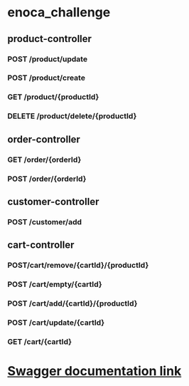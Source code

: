 # enoca_challenge
## product-controller


### POST /product/update 

### POST /product/create


### GET /product/{productId}


### DELETE /product/delete/{productId}


## order-controller


### GET /order/{orderId}

### POST /order/{orderId}
## customer-controller


### POST /customer/add

## cart-controller


### POST/cart/remove/{cartId}/{productId}

### POST /cart/empty/{cartId}

### POST /cart/add/{cartId}/{productId}

### POST /cart/update/{cartId}

### GET /cart/{cartId}

# [Swagger documentation link](http://localhost:9000/api/v1/swagger-ui/index.html#/)
